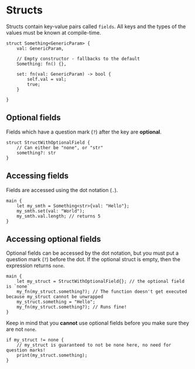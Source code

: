 
# Structs

Structs contain key-value pairs called `fields`. All keys and the types of the values must be known at compile-time.

```
struct Something<GenericParam> {
    val: GenericParam,

    // Empty constructor - fallbacks to the default
    Something: fn() {},

    set: fn(val: GenericParam) -> bool {
        self.val = val;
        true;
    }

}
```

## Optional fields

Fields which have a question mark (`?`) after the key are **optional**.

```
struct StructWithOptionalField {
    // Can either be "none", or "str"
    something?: str
}
```

## Accessing fields

Fields are accessed using the dot notation (`.`).

```
main {
    let my_smth = Something<str>{val: "Hello"};
    my_smth.set(val: "World");
    my_smth.val.length; // returns 5
}
```

## Accessing optional fields

Optional fields can be accessed by the dot notation, but you must put a question mark (`?`) before the dot. If the optional struct is empty, then the expression returns `none`.

```
main {
    let my_struct = StructWithOptionalField{}; // the optional field is `none`
    my_fn(my_struct.something?); // The function doesn't get executed because my_struct cannot be unwrapped
    my_struct.something = "Hello";
    my_fn(my_struct.something?); // Runs fine!
}
```

Keep in mind that you **cannot** use optional fields before you make sure they are not `none`. 

```
if my_struct != none {
    // my_struct is guaranteed to not be none here, no need for question marks!
    print(my_struct.something);
}
```